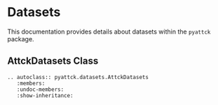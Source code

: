 # Datasets

This documentation provides details about datasets within the `pyattck` package.

## AttckDatasets Class

```eval_rst
.. autoclass:: pyattck.datasets.AttckDatasets
   :members:
   :undoc-members:
   :show-inheritance:
```
